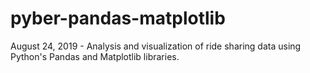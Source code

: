 # pyber-pandas-matplotlib
August 24, 2019 - Analysis and visualization of ride sharing data using Python's Pandas and Matplotlib libraries.

